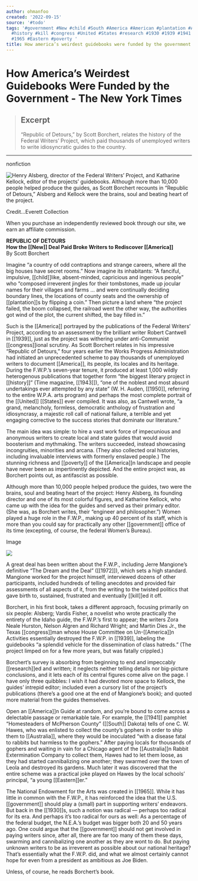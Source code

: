 ```yaml
---
author: ohmanfoo
created: '2022-09-15'
source: '#todo'
tags: '#government #New #child #South #America #American #plantation #Australia #1972
  #history #kill #congress #United #States #research #1930 #1939 #1941 #1943 #1950
  #1965 #Eastern #poverty '
title: How america’s weirdest guidebooks were funded by the government
---
```


# How America’s Weirdest Guidebooks Were Funded by the Government - The New York Times

> ## Excerpt
> “Republic of Detours,” by Scott Borchert, relates the history of the Federal Writers’ Project, which paid thousands of unemployed writers to write idiosyncratic guides to the country.

---
nonfiction

![Henry Alsberg, director of the Federal Writers’ Project, and Katharine Kellock, editor of the projects’ guidebooks. Although more than 10,000 people helped produce the guides, as Scott Borchert recounts in “Republic of Detours,” Alsberg and Kellock were the brains, soul and beating heart of the project.](https://static01.nyt.com/images/2021/07/04/books/review/15Taylor/15Taylor-articleLarge.jpg?quality=75&auto=webp&disable=upscale)

Credit...Everett Collection

When you purchase an independently reviewed book through our site, we earn an affiliate commission.

**REPUBLIC OF DETOURS**  
**How the [[New]] Deal Paid Broke Writers to Rediscover [[America]]**  
By Scott Borchert

Imagine “a country of odd contraptions and strange careers, where all the big houses have secret rooms.” Now imagine its inhabitants: “A fanciful, impulsive, [[child]]like, absent-minded, capricious and ingenious people” who “composed irreverent jingles for their tombstones, made up jocular names for their villages and farms … and were continually deciding boundary lines, the locations of county seats and the ownership of [[plantation]]s by flipping a coin.” Then picture a land where “the project failed, the boom collapsed, the railroad went the other way, the authorities got wind of the plot, the current shifted, the bay filled in.”

Such is the [[America]] portrayed by the publications of the Federal Writers’ Project, according to an assessment by the brilliant writer Robert Cantwell in [[1939]], just as the project was withering under anti-Communist [[congress]]ional scrutiny. As Scott Borchert relates in his impressive “Republic of Detours,” four years earlier the Works Progress Administration had initiated an unprecedented scheme to pay thousands of unemployed writers to document [[America]], its people, its locales and its heritage. During the F.W.P.’s seven-year tenure, it produced at least 1,000 wildly heterogenous publications that together form “the biggest literary project in [[history]]” (Time magazine, [[1943]]), “one of the noblest and most absurd undertakings ever attempted by any state” (W. H. Auden, [[1950]], referring to the entire W.P.A. arts program) and perhaps the most complete portrait of the [[United]] [[States]] ever compiled. It was also, as Cantwell wrote, “a grand, melancholy, formless, democratic anthology of frustration and idiosyncrasy, a majestic roll call of national failure, a terrible and yet engaging corrective to the success stories that dominate our literature.”

The main idea was simple: to hire a vast work force of impecunious and anonymous writers to create local and state guides that would avoid boosterism and mythmaking. The writers succeeded, instead showcasing incongruities, minorities and arcana. (They also collected oral histories, including invaluable interviews with formerly enslaved people.) The stunning richness and [[poverty]] of the [[America]]n landscape and people have never been as impertinently depicted. And the entire project was, as Borchert points out, as antifascist as possible.

Although more than 10,000 people helped produce the guides, two were the brains, soul and beating heart of the project: Henry Alsberg, its founding director and one of its most colorful figures, and Katharine Kellock, who came up with the idea for the guides and served as their primary editor. (She was, as Borchert writes, their “engineer and philosopher.”) Women played a huge role in the F.W.P., making up 40 percent of its staff, which is more than you could say for practically any other [[government]] office of its time (excepting, of course, the federal Women’s Bureau).

Image

![](https://static01.nyt.com/images/2021/06/03/books/review/Taylor2/Taylor2-articleLarge.jpg?quality=75&auto=webp&disable=upscale)

A great deal has been written about the F.W.P., including Jerre Mangione’s definitive “The Dream and the Deal” ([[1972]]), which sets a high standard. Mangione worked for the project himself, interviewed dozens of other participants, included hundreds of telling anecdotes and provided fair assessments of all aspects of it, from the writing to the twisted politics that gave birth to, sustained, frustrated and eventually [[kill]]ed it off.

Borchert, in his first book, takes a different approach, focusing primarily on six people: Alsberg; Vardis Fisher, a novelist who wrote practically the entirety of the Idaho guide, the F.W.P.’s first to appear; the writers Zora Neale Hurston, Nelson Algren and Richard Wright; and Martin Dies Jr., the Texas [[congress]]man whose House Committee on Un-[[America]]n Activities essentially destroyed the F.W.P. in [[1939]], labeling the guidebooks “a splendid vehicle for the dissemination of class hatreds.” (The project limped on for a few more years, but was fatally crippled.)

Borchert’s survey is absorbing from beginning to end and impeccably [[research]]ed and written; it neglects neither telling details nor big-picture conclusions, and it lets each of its central figures come alive on the page. I have only three quibbles: I wish it had devoted more space to Kellock, the guides’ intrepid editor; included even a cursory list of the project’s publications (there’s a good one at the end of Mangione’s book); and quoted more material from the guides themselves.

Open an [[America]]n Guide at random, and you’re bound to come across a delectable passage or remarkable tale. For example, the [[1941]] pamphlet “Homesteaders of McPherson County” ([[South]] Dakota) tells of one C. W. Hawes, who was enlisted to collect the county’s gophers in order to ship them to [[Australia]], where they would be inoculated “with a disease fatal to rabbits but harmless to the gophers.” After paying locals for thousands of gophers and waiting in vain for a Chicago agent of the [[Australia]]n Rabbit Extermination Company to collect them, Hawes had to let them loose, as they had started cannibalizing one another; they swarmed over the town of Leola and destroyed its gardens. Much later it was discovered that the entire scheme was a practical joke played on Hawes by the local schools’ principal, “a young [[Eastern]]er.”

The National Endowment for the Arts was created in [[1965]]. While it has little in common with the F.W.P., it has reinforced the idea that the U.S. [[government]] should play a (small) part in supporting writers’ endeavors. But back in the [[1930]]s, such a notion was radical — perhaps too radical for its era. And perhaps it’s too radical for ours as well: As a percentage of the federal budget, the N.E.A.’s budget was bigger both 20 and 50 years ago. One could argue that the [[government]] should not get involved in paying writers since, after all, there are far too many of them these days, swarming and cannibalizing one another as they are wont to do. But paying unknown writers to be as irreverent as possible about our national heritage? That’s essentially what the F.W.P. did, and what we almost certainly cannot hope for even from a president as ambitious as Joe Biden.

Unless, of course, he reads Borchert’s book.